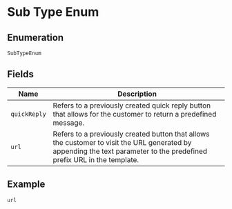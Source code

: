
# Sub Type Enum

## Enumeration

`SubTypeEnum`

## Fields

| Name | Description |
|  --- | --- |
| `quickReply` | Refers to a previously created quick reply button that allows for the customer to return a predefined message. |
| `url` | Refers to a previously created button that allows the customer to visit the URL generated by appending the text parameter to the predefined prefix URL in the template. |

## Example

```
url
```

